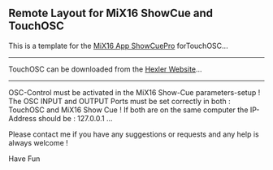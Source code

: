 ## Remote Layout for MiX16 ShowCue and TouchOSC
This is a template for the [MiX16 App ShowCuePro](https://mix16showcue.com/) forTouchOSC...

---
TouchOSC can be downloaded from the [Hexler Website](https://hexler.net/touchosc)...  

---
OSC-Control must be activated in the MiX16 Show-Cue parameters-setup !   
The OSC INPUT and OUTPUT Ports must be set correctly in both : TouchOSC and MiX16 Show Cue !  If both are on the same computer the IP-Address should be : 127.0.0.1 ...       

Please contact me if you have any suggestions or requests and any help is always welcome !

Have Fun
